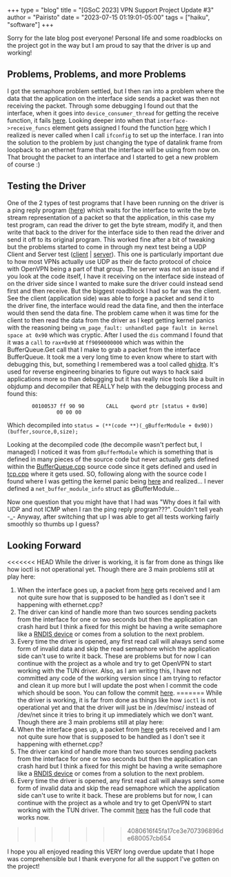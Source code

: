 +++
type = "blog"
title = "[GSoC 2023] VPN Support Project Update #3"
author = "Pairisto"
date = "2023-07-15 01:19:01-05:00"
tags = ["haiku", "software"]
+++

Sorry for the late blog post everyone! Personal life and some roadblocks on the project got in the way but I am proud to say that the driver is up and working!

## Problems, Problems, and more Problems
I got the semaphore problem settled, but I then ran into a problem where the data that the application on the interface side sends a packet was then not receiving the packet. Through some debugging I found out that the interface, when it goes into `device_consumer_thread` for getting the receive function, it fails [here](https://cgit.haiku-os.org/haiku/tree/src/add-ons/kernel/network/stack/device_interfaces.cpp#n119). Looking deeper into when that `interface->receive_funcs` element gets assigned I found the function [here](https://cgit.haiku-os.org/haiku/tree/src/add-ons/kernel/network/stack/device_interfaces.cpp#n648) which I realized is never called when I call `ifconfig` to set up the interface. I ran into the solution to the problem by just changing the type of datalink frame from loopback to an ethernet frame that the interface will be using from now on. That brought the packet to an interface and I started to get a new problem of course :)

## Testing the Driver
One of the 2 types of test programs that I have been running on the driver is a ping reply program ([here](https://github.com/Swangeon/HCC/blob/main/tests/icmp_reply.py)) which waits for the interface to write the byte stream representation of a packet so that the application, in this case my test program, can read the driver to get the byte stream, modify it, and then write that back to the driver for the interface side to then read the driver and send it off to its original program. This worked fine after a bit of tweaking but the problems started to come in through my next test being a UDP Client and Server test ([client](https://github.com/Swangeon/HCC/blob/main/tests/udp_client.py) | [server](https://github.com/Swangeon/HCC/blob/main/tests/udp_server.py)). This one is particularly important due to how most VPNs actually use UDP as their de facto protocol of choice with OpenVPN being a part of that group. The server was not an issue and if you look at the code itself, I have it receiving on the interface side instead of on the driver side since I wanted to make sure the driver could instead send first and then receive. But the biggest roadblock I had so far was the client. See the client (application side) was able to forge a packet and send it to the driver fine, the interface would read the data fine, and then the interface would then send the data fine. The problem came when it was time for the client to then read the data from the driver as I kept getting kernel panics with the reasoning being `vm_page_fault: unhandled page fault in kernel space at 0x90` which was cryptic. After I used the `dis` command I found that it was a `call`  to `rax+0x90` at `ff9090000000` which was within the BufferQueue.Get call that I make to grab a packet from the interface BufferQueue. It took me a very long time to even know where to start with debugging this, but, something I remembered was a tool called [ghidra](https://github.com/NationalSecurityAgency/ghidra).  It's used for reverse engineering binaries to figure out ways to hack said applications more so than debugging but it has really nice tools like a built in objdump and decompiler that REALLY help with the debugging process and found this:
```
    	00100537 ff 90 90    	CALL   	qword ptr [status + 0x90]
             	00 00 00
```
Which decompiled into `status = (**(code **)(_gBufferModule + 0x90))(buffer,source,0,size);`

Looking at the decompiled code (the decompile wasn't perfect but, I managed) I noticed it was from `gBufferModule` which is something that is defined in many pieces of the source code but never actually gets defined within the [BufferQueue.cpp](https://cgit.haiku-os.org/haiku/tree/src/add-ons/kernel/network/protocols/tcp/BufferQueue.cpp) source code since it gets defined and used in [tcp.cpp](https://cgit.haiku-os.org/haiku/tree/src/add-ons/kernel/network/protocols/tcp/tcp.cpp#n46) where it gets used. SO, following along with the source code I found where I was getting the kernel panic being [here](https://cgit.haiku-os.org/haiku/tree/src/add-ons/kernel/network/protocols/tcp/BufferQueue.cpp#n379) and realized... I never defined a `net_buffer_module_info` struct as gBufferModule...

Now one question that you might have that I had was "Why does it fail with UDP and not ICMP when I ran the ping reply program???". Couldn't tell yeah -\_- Anyway, after switching that up I was able to get all tests working fairly smoothly so thumbs up I guess?

## Looking Forward
<<<<<<< HEAD
While the driver is working, it is far from done as things like how ioctl is not operational yet. Though there are 3 main problems still at play here:
1. When the interface goes up, a packet from [here](https://cgit.haiku-os.org/haiku/tree/src/add-ons/kernel/network/stack/device_interfaces.cpp#n70) gets received and I am not quite sure how that is supposed to be handled as I don't see it happening with ethernet.cpp?
2. The driver can kind of handle more than two sources sending packets from the interface for one or two seconds but then the application can crash hard but I think a fixed for this might be having a write semaphore like a [RNDIS device](https://cgit.haiku-os.org/haiku/tree/src/add-ons/kernel/drivers/network/ether/usb_rndis/RNDISDevice.cpp#n99) or comes from a solution to the next problem.
3. Every time the driver is opened, any first read call will always send some form of invalid data and skip the read semaphore which the application side can't use to write it back.
These are problems but for now I can continue with the project as a whole and try to get OpenVPN to start working with the TUN driver. Also, as I am writing this, I have not committed any code of the working version since I am trying to refactor and clean it up more but I will update the post when I commit the code which should be soon. You can follow the commit [here](https://review.haiku-os.org/c/haiku/+/6608).
=======
While the driver is working, it is far from done as things like how `ioctl` is not operational yet and that the driver will just be in /dev/misc/ instead of /dev/net since it tries to bring it up immediately which we don't want. Though there are 3 main problems still at play here:
1. When the interface goes up, a packet from [here](https://cgit.haiku-os.org/haiku/tree/src/add-ons/kernel/network/stack/device_interfaces.cpp#n70) gets received and I am not quite sure how that is supposed to be handled as I don't see it happening with ethernet.cpp?
2. The driver can kind of handle more than two sources sending packets from the interface for one or two seconds but then the application can crash hard but I think a fixed for this might be having a write semaphore like a [RNDIS device](https://cgit.haiku-os.org/haiku/tree/src/add-ons/kernel/drivers/network/ether/usb_rndis/RNDISDevice.cpp#n99) or comes from a solution to the next problem.
3. Every time the driver is opened, any first read call will always send some form of invalid data and skip the read semaphore which the application side can't use to write it back.
These are problems but for now, I can continue with the project as a whole and try to get OpenVPN to start working with the TUN driver. The commit [here](https://review.haiku-os.org/c/haiku/+/6608) has the full code that works now.
>>>>>>> 4080616f45fa17ce3e707396896de680057cb654

I hope you all enjoyed reading this VERY long overdue update that I hope was comprehensible but I thank everyone for all the support I've gotten on the project!

